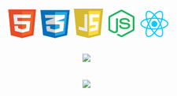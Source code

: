<code><div align="center">
![](images/html.png)    ![](images/css.png)    ![](images/js.png)    ![](images/node.png)    ![](images/react.png)


<img src="https://github-readme-stats.vercel.app/api?username=blitheryjibits&show_icons=true&theme=gotham" />
  <br />
<img src="https://github-readme-streak-stats.herokuapp.com/?user=blitheryjibits&&theme=react&&hide_border=true" />
</div></code>
